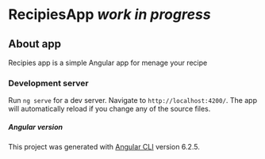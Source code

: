 # RecipiesApp *work in progress*

## About app
Recipies app is a simple Angular app for menage your recipe 

### Development server

Run `ng serve` for a dev server. Navigate to `http://localhost:4200/`. The app will automatically reload if you change any of the source files.

##### Angular version
This project was generated with [Angular CLI](https://github.com/angular/angular-cli) version 6.2.5.